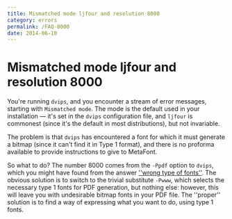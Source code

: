 ```yaml
---
title: Mismatched mode ljfour and resolution 8000
category: errors
permalink: /FAQ-8000
date: 2014-06-10
---
```


# Mismatched mode ljfour and resolution 8000

You're running `dvips`, and you encounter a stream of error
messages, starting with `Mismatched mode`.  The mode is the
default used in your installation&nbsp;&mdash; it's set in the `dvips`
configuration file, and `ljfour` is commonest (since it's the
default in most distributions), but not invariable.

The problem is that `dvips` has encountered a font for which
it must generate a bitmap (since it can't find it in Type&nbsp;1 format),
and there is no proforma available to provide instructions to give to
MetaFont.

So what to do?  The number 8000 comes from the `-Ppdf` option
to `dvips`, which you might have found from the answer
[''wrong type of fonts''](/FAQ-fuzzy-type3).  The obvious
solution is to switch to the trivial substitute `-Pwww`,
which selects the necessary type&nbsp;1 fonts for PDF generation,
but nothing else: however, this will leave you with undesirable bitmap
fonts in your PDF file.  The ''proper'' solution is to find a
way of expressing what you want to do, using type&nbsp;1 fonts.

